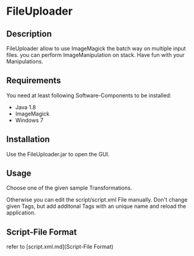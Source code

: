 # FileUploader

## Description

FileUploader allow to use ImageMagick the batch way on multiple input files. you can perform ImageManipulation on stack. Have fun with your Manipulations.

## Requirements

You need at least following Software-Components to be installed:

- Java 1.8
- ImageMagick
- Windows 7

## Installation

Use the FileUploader.jar to open the GUI.

## Usage

Choose one of the given sample Transformations.

Otherwise you can edit the script/script.xml File manually. Don't change given Tags, but add additonal Tags with an unique name and reload the application.

## Script-File Format

refer to [script.xml.md](Script-File Format)

